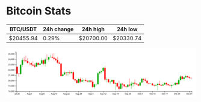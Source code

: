 # Bitcoin Stats

BTC/USDT|24h change|24h high|24h low|
|---|---|---|---|
|$20455.94|0.29%|$20700.00|$20330.74|

<img src="./chart.svg">
